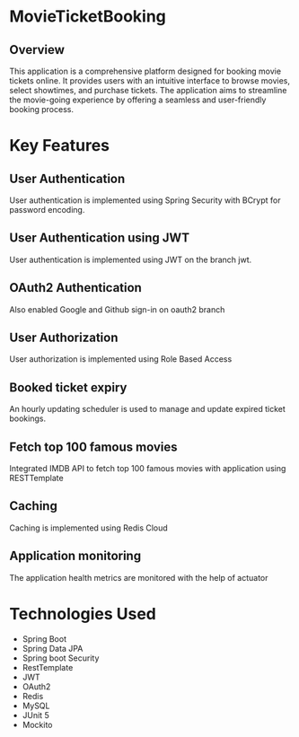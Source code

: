 # MovieTicketBooking
## Overview
This application is a comprehensive platform designed for booking movie tickets online.
It provides users with an intuitive interface to browse movies, select showtimes, and purchase tickets.
The application aims to streamline the movie-going experience by offering a seamless and user-friendly booking process.

# Key Features

## User Authentication
User authentication is implemented using Spring Security with BCrypt for password encoding.

## User Authentication using JWT
User authentication is implemented using JWT on the branch jwt.

## OAuth2 Authentication
Also enabled Google and Github sign-in on oauth2 branch

## User Authorization
User authorization is implemented using Role Based Access

## Booked ticket expiry
An hourly updating scheduler is used to manage and update expired ticket bookings.

## Fetch top 100 famous movies
Integrated IMDB API to fetch top 100 famous movies with application using RESTTemplate

## Caching
Caching is implemented using Redis Cloud

## Application monitoring
The application health metrics are monitored with the help of actuator

# Technologies Used
+  Spring Boot
+ Spring Data JPA
+ Spring boot Security
+ RestTemplate
+ JWT
+ OAuth2
+ Redis
+ MySQL
+ JUnit 5
+ Mockito

